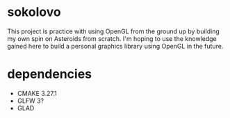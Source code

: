 # sokolovo
This project is practice with using OpenGL from the ground up by building my own spin on Asteroids from scratch. I'm hoping to use the knowledge gained here to build a personal graphics library using OpenGL in the future.

# dependencies
- CMAKE 3.27.1
- GLFW 3?
- GLAD
